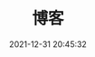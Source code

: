 ---
pageComponent: 
  name: Catalogue
  data: 
    key: 05.博客
    imgUrl: https://avatars.githubusercontent.com/u/89166015?v=4
    description: 一些属于自己的文章，随便写写，反正我觉得有价值
title: 博客
date: 2021-12-31 20:45:32
permalink: /log
sidebar: false
article: false
comment: false
editLink: false
---